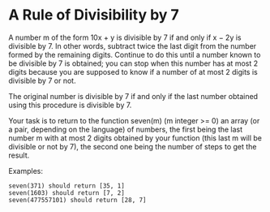 # A Rule of Divisibility by 7

A number m of the form 10x + y is divisible by 7 if and only if x − 2y is divisible by 7. In other words, subtract twice the last digit from the number formed by the remaining digits. Continue to do this until a number known to be divisible by 7 is obtained; you can stop when this number has at most 2 digits because you are supposed to know if a number of at most 2 digits is divisible by 7 or not.

The original number is divisible by 7 if and only if the last number obtained using this procedure is divisible by 7.

Your task is to return to the function seven(m) (m integer >= 0) an array (or a pair, depending on the language) of numbers, the first being the last number m with at most 2 digits obtained by your function (this last m will be divisible or not by 7), the second one being the number of steps to get the result.

Examples:

```
seven(371) should return [35, 1]
seven(1603) should return [7, 2]
seven(477557101) should return [28, 7]
```
